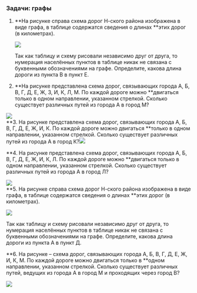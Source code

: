 ### Задачи: графы

1. **На рисунке справа схема дорог Н-ского района изображена в виде графа, в таблице содержатся сведения о длинах **этих дорог \(в километрах\).

   ![](http://kpolyakov.spb.ru/cms/images/3.gif)

   Так как таблицу и схему рисовали независимо друг от друга, то нумерация населённых пунктов в таблице никак не связана с буквенными обозначениями на графе. Определите, какова длина дороги из пункта В в пункт Е.

2. **На рисунке представлена схема дорог, связывающих города А, Б, В, Г, Д, Е, Ж, З, И, К, Л, М. По каждой дороге можно **двигаться только в одном направлении, указанном стрелкой. Сколько существует различных путей из города А в город М?

![](http://kpolyakov.spb.ru/cms/images/19.gif)  
**3. На рисунке представлена схема дорог, связывающих города А, Б, В, Г, Д, Е, Ж, И, К. По каждой дороге можно двигаться **только в одном направлении, указанном стрелкой. Сколько существует различных путей из города А в город К?![](http://kpolyakov.spb.ru/cms/images/302.gif)

**4. На рисунке представлена схема дорог, связывающих города А, Б, В, Г, Д, Е, Ж, И, К, Л. По каждой дороге можно **двигаться только в одном направлении, указанном стрелкой. Сколько существует различных путей из города А в город Л?

![](http://kpolyakov.spb.ru/cms/images/303.gif)  
**5. На рисунке справа схема дорог Н-ского района изображена в виде графа, в таблице содержатся сведения о длинах **этих дорог \(в километрах\).

![](http://kpolyakov.spb.ru/cms/images/76.gif)

Так как таблицу и схему рисовали независимо друг от друга, то нумерация населённых пунктов в таблице никак не связана с буквенными обозначениями на графе. Определите, какова длина дороги из пункта А в пункт Д.

**6. На рисунке – схема дорог, связывающих города А, Б, В, Г, Д, Е, Ж, И, К, М. По каждой дороге можно двигаться только в **одном направлении, указанном стрелкой. Сколько существует различных путей, ведущих из города А в город М и проходящих через город В?

![](http://kpolyakov.spb.ru/cms/images/304.gif) 

